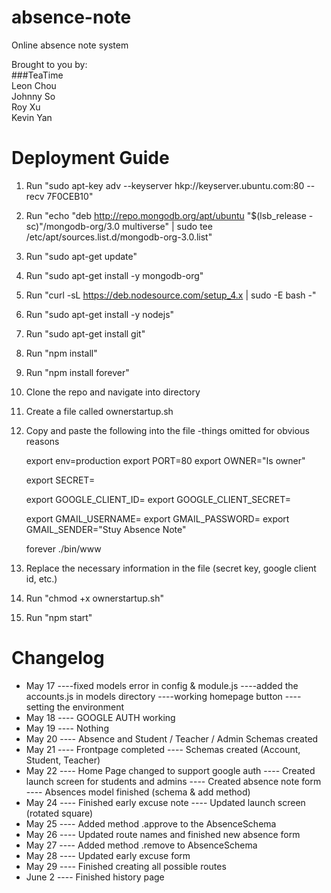 # absence-note  
Online absence note system  

Brought to you by:  
###TeaTime  
Leon Chou  
Johnny So  
Roy Xu  
Kevin Yan  

# Deployment Guide
1. Run "sudo apt-key adv --keyserver hkp://keyserver.ubuntu.com:80 --recv 7F0CEB10"
2. Run "echo "deb http://repo.mongodb.org/apt/ubuntu "$(lsb_release -sc)"/mongodb-org/3.0 multiverse" | sudo tee /etc/apt/sources.list.d/mongodb-org-3.0.list"
3. Run "sudo apt-get update"
4. Run "sudo apt-get install -y mongodb-org"
5. Run "curl -sL https://deb.nodesource.com/setup_4.x | sudo -E bash -"
6. Run "sudo apt-get install -y nodejs"
7. Run "sudo apt-get install git"
8. Run "npm install"
9. Run "npm install forever"
10. Clone the repo and navigate into directory
11. Create a file called ownerstartup.sh
12. Copy and paste the following into the file -things omitted for obvious reasons

    export env=production
    export PORT=80
    export OWNER="Is owner"

    export SECRET= <SECRET KEY>

    export GOOGLE_CLIENT_ID= <GOOGLE CLIENT ID>
    export GOOGLE_CLIENT_SECRET= <GOOGLE CLENT SECRET KEY>

    export GMAIL_USERNAME= <GMAIL USERNAME>
    export GMAIL_PASSWORD= <GMAIL PASSWORD>
    export GMAIL_SENDER="Stuy Absence Note"

    forever ./bin/www

13. Replace the necessary information in the file (secret key, google client id, etc.)
14. Run "chmod +x ownerstartup.sh"
15. Run "npm start"

# Changelog
- May 17
----fixed models error in config & module.js
----added the accounts.js in models directory
----working homepage button
----setting the environment
- May 18
---- GOOGLE AUTH working
- May 19
---- Nothing
- May 20
---- Absence and Student / Teacher / Admin Schemas created
- May 21
---- Frontpage completed
---- Schemas created (Account, Student, Teacher)
- May 22
---- Home Page changed to support google auth
---- Created launch screen for students and admins
---- Created absence note form
---- Absences model finished (schema & add method)
- May 24
---- Finished early excuse note
---- Updated launch screen (rotated square)
- May 25
---- Added method .approve to the AbsenceSchema
- May 26
---- Updated route names and finished new absence form
- May 27
---- Added method .remove to AbsenceSchema
- May 28
---- Updated early excuse form
- May 29
---- Finished creating all possible routes
- June 2
---- Finished history page
